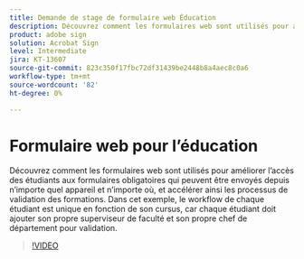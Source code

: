 ```yaml
---
title: Demande de stage de formulaire web Éducation
description: Découvrez comment les formulaires web sont utilisés pour améliorer l’accès des étudiants aux formulaires obligatoires
product: adobe sign
solution: Acrobat Sign
level: Intermediate
jira: KT-13607
source-git-commit: 823c350f17fbc72df31439be2448b8a4aec8c0a6
workflow-type: tm+mt
source-wordcount: '82'
ht-degree: 0%

---
```


# Formulaire web pour l’éducation

Découvrez comment les formulaires web sont utilisés pour améliorer l’accès des étudiants aux formulaires obligatoires qui peuvent être envoyés depuis n’importe quel appareil et n’importe où, et accélérer ainsi les processus de validation des formations. Dans cet exemple, le workflow de chaque étudiant est unique en fonction de son cursus, car chaque étudiant doit ajouter son propre superviseur de faculté et son propre chef de département pour validation.

>[!VIDEO](https://video.tv.adobe.com/v/3421773?quality=12&learn=on&hidetitle=true)
